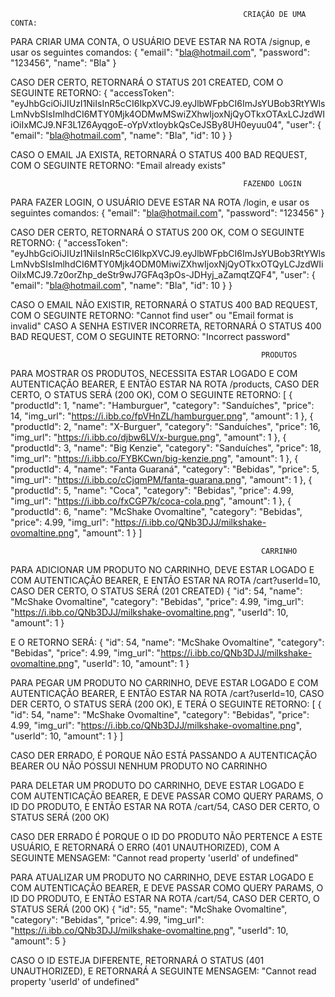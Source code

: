 														CRIAÇÃO DE UMA CONTA:


PARA CRIAR UMA CONTA, O USUÁRIO DEVE ESTAR NA ROTA /signup, e usar os seguintes comandos: 
	{
		"email": "bla@hotmail.com",
		"password": "123456",
		"name": "Bla"
	}

CASO DER CERTO, RETORNARÁ O STATUS 201 CREATED, COM O SEGUINTE RETORNO: 
	{
		"accessToken": "eyJhbGciOiJIUzI1NiIsInR5cCI6IkpXVCJ9.eyJlbWFpbCI6ImJsYUBob3RtYWlsLmNvbSIsImlhdCI6MTY0Mjk4ODMwMSwiZXhwIjoxNjQyOTkxOTAxLCJzdWIiOiIxMCJ9.NF3L1Z6AyqgoE-oYpVxtloybkQsCeJSBy8UH0eyuu04",
		"user": {
			"email": "bla@hotmail.com",
			"name": "Bla",
			"id": 10
		}
	}


CASO O EMAIL JA EXISTA, RETORNARÁ O STATUS 400 BAD REQUEST, COM O SEGUINTE RETORNO: "Email already exists"


												   		FAZENDO LOGIN


PARA FAZER LOGIN, O USUÁRIO DEVE ESTAR NA ROTA /login, e usar os seguintes comandos:
	{
		"email": "bla@hotmail.com",
		"password": "123456"
	}

CASO DER CERTO, RETORNARÁ O STATUS 200 OK, COM O SEGUINTE RETORNO:
	{
		"accessToken": "eyJhbGciOiJIUzI1NiIsInR5cCI6IkpXVCJ9.eyJlbWFpbCI6ImJsYUBob3RtYWlsLmNvbSIsImlhdCI6MTY0Mjk4ODM0MiwiZXhwIjoxNjQyOTkxOTQyLCJzdWIiOiIxMCJ9.7z0orZhp_deStr9wJ7GFAq3pOs-JDHyj_aZamqtZQF4",
		"user": {
			"email": "bla@hotmail.com",
			"name": "Bla",
			"id": 10
		}
	}
	
CASO O EMAIL NÃO EXISTIR, RETORNARÁ O STATUS 400 BAD REQUEST, COM O SEGUINTE RETORNO: "Cannot find user" ou "Email format is invalid"
CASO A SENHA ESTIVER INCORRETA, RETORNARÁ O STATUS 400 BAD REQUEST, COM O SEGUINTE RETORNO: "Incorrect password"


										 					PRODUTOS
												  
  
PARA MOSTRAR OS PRODUTOS, NECESSITA ESTAR LOGADO E COM AUTENTICAÇÃO BEARER, E ENTÃO ESTAR NA ROTA /products, CASO DER CERTO, O STATUS SERÁ (200 OK), COM O SEGUINTE RETORNO:
	[
		{
			"productId": 1,
			"name": "Hamburguer",
			"category": "Sanduíches",
			"price": 14,
			"img_url": "https://i.ibb.co/fpVHnZL/hamburguer.png",
			"amount": 1
		},
		{
			"productId": 2,
			"name": "X-Burguer",
			"category": "Sanduíches",
			"price": 16,
			"img_url": "https://i.ibb.co/djbw6LV/x-burgue.png",
			"amount": 1
		},
		{
			"productId": 3,
			"name": "Big Kenzie",
			"category": "Sanduíches",
			"price": 18,
			"img_url": "https://i.ibb.co/FYBKCwn/big-kenzie.png",
			"amount": 1
		},
		{
			"productId": 4,
			"name": "Fanta Guaraná",
			"category": "Bebidas",
			"price": 5,
			"img_url": "https://i.ibb.co/cCjqmPM/fanta-guarana.png",
			"amount": 1
		},
		{
			"productId": 5,
			"name": "Coca",
			"category": "Bebidas",
			"price": 4.99,
			"img_url": "https://i.ibb.co/fxCGP7k/coca-cola.png",
			"amount": 1
		},
		{
			"productId": 6,
			"name": "McShake Ovomaltine",
			"category": "Bebidas",
			"price": 4.99,
			"img_url": "https://i.ibb.co/QNb3DJJ/milkshake-ovomaltine.png",
			"amount": 1
		}
	]


															CARRINHO

PARA ADICIONAR UM PRODUTO NO CARRINHO, DEVE ESTAR LOGADO E COM AUTENTICAÇÃO BEARER, E ENTÃO ESTAR NA ROTA /cart?userId=10, CASO DER CERTO, O STATUS SERÁ (201 CREATED) 
	{
		"id": 54,
		"name": "McShake Ovomaltine",
		"category": "Bebidas",
		"price": 4.99,
		"img_url": "https://i.ibb.co/QNb3DJJ/milkshake-ovomaltine.png",
		"userId": 10,
		"amount": 1
	}

E O RETORNO SERÁ: 
	{
		"id": 54,
		"name": "McShake Ovomaltine",
		"category": "Bebidas",
		"price": 4.99,
		"img_url": "https://i.ibb.co/QNb3DJJ/milkshake-ovomaltine.png",
		"userId": 10,
		"amount": 1
	}

PARA PEGAR UM PRODUTO NO CARRINHO, DEVE ESTAR LOGADO E COM AUTENTICAÇÃO BEARER, E ENTÃO ESTAR NA ROTA /cart?userId=10, CASO DER CERTO, O STATUS SERÁ (200 OK), E TERÁ O SEGUINTE RETORNO:
	[
		{
			"id": 54,
			"name": "McShake Ovomaltine",
			"category": "Bebidas",
			"price": 4.99,
			"img_url": "https://i.ibb.co/QNb3DJJ/milkshake-ovomaltine.png",
			"userId": 10,
			"amount": 1
		}
	]

CASO DER ERRADO, É PORQUE NÃO ESTÁ PASSANDO A AUTENTICAÇÃO BEARER OU NÃO POSSUI NENHUM PRODUTO NO CARRINHO

PARA DELETAR UM PRODUTO DO CARRINHO, DEVE ESTAR LOGADO E COM AUTENTICAÇÃO BEARER, E DEVE PASSAR COMO QUERY PARAMS, O ID DO PRODUTO, E ENTÃO ESTAR NA ROTA /cart/54, CASO DER CERTO, O STATUS SERÁ (200 OK)

CASO DER ERRADO É PORQUE O ID DO PRODUTO NÃO PERTENCE A ESTE USUÁRIO, E RETORNARÁ O ERRO (401 UNAUTHORIZED), COM A SEGUINTE MENSAGEM: "Cannot read property 'userId' of undefined"


PARA ATUALIZAR UM PRODUTO NO CARRINHO, DEVE ESTAR LOGADO E COM AUTENTICAÇÃO BEARER, E DEVE PASSAR COMO QUERY PARAMS, O ID DO PRODUTO, E ENTÃO ESTAR NA ROTA /cart/54, CASO DER CERTO, O STATUS SERÁ (200 OK)
	{
		"id": 55,
		"name": "McShake Ovomaltine",
		"category": "Bebidas",
		"price": 4.99,
		"img_url": "https://i.ibb.co/QNb3DJJ/milkshake-ovomaltine.png",
		"userId": 10,
		"amount": 5
	}

CASO O ID ESTEJA DIFERENTE, RETORNARÁ O STATUS (401 UNAUTHORIZED), E RETORNARÁ A SEGUINTE MENSAGEM: "Cannot read property 'userId' of undefined"